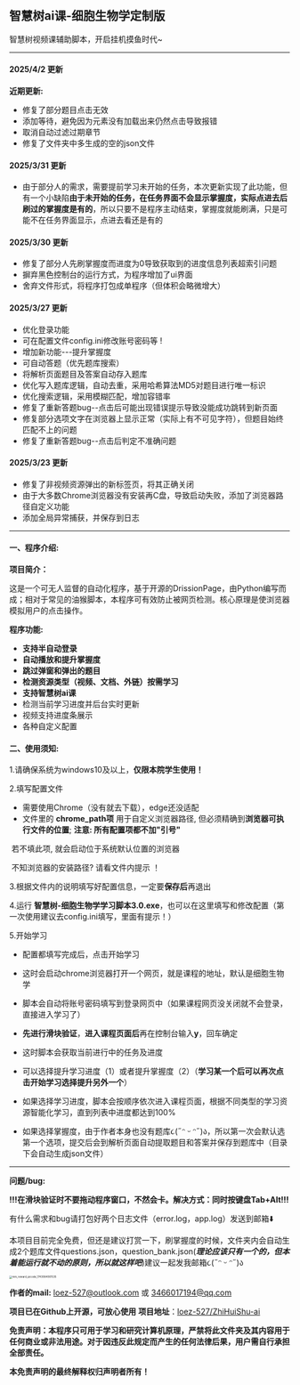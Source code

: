 ##  智慧树ai课-细胞生物学定制版

智慧树视频课辅助脚本，开启挂机摸鱼时代~



------

#### 2025/4/2  更新

**近期更新:**

- 修复了部分题目点击无效
- 添加等待，避免因为元素没有加载出来仍然点击导致报错
- 取消自动过滤过期章节
- 修复了文件夹中多生成的空的json文件

#### 2025/3/31  更新

- 由于部分人的需求，需要提前学习未开始的任务，本次更新实现了此功能，但有一个小缺陷**由于未开始的任务，在任务界面不会显示掌握度，实际点进去后刷过的掌握度是有的**，所以只要不是程序主动结束，掌握度就能刷满，只是可能不在任务界面显示，点进去看还是有的

#### 2025/3/30  更新

- 修复了部分人先刷掌握度而进度为0导致获取到的进度信息列表超索引问题
- 摒弃黑色控制台的运行方式，为程序增加了ui界面
- 舍弃文件形式，将程序打包成单程序（但体积会略微增大）

#### 2025/3/27  更新

- 优化登录功能
- 可在配置文件config.ini修改账号密码等 !
- 增加新功能---提升掌握度
- 可自动答题（优先题库搜索）
- 将解析页面题目及答案自动存入题库
- 优化写入题库逻辑，自动去重，采用哈希算法MD5对题目进行唯一标识
- 优化搜索逻辑，采用模糊匹配，增加容错率
- 修复了重新答题bug--点击后可能出现错误提示导致没能成功跳转到新页面
- 修复部分选项文字在浏览器上显示正常（实际上有不可见字符），但题目始终匹配不上的问题
- 修复了重新答题bug--点击后判定不准确问题

#### 2025/3/23  更新
- 修复了非视频资源弹出的新标签页，将其正确关闭
- 由于大多数Chrome浏览器没有安装再C盘，导致启动失败，添加了浏览器路径自定义功能
- 添加全局异常捕获，并保存到日志

------

#### 一、程序介绍:

**项目简介：**

这是一个可无人监督的自动化程序，基于开源的DrissionPage，由Python编写而成；相对于常见的油猴脚本，本程序可有效防止被网页检测。核心原理是使浏览器模拟用户的点击操作。

**程序功能:**
- **支持半自动登录**
- **自动播放和提升掌握度**
- **跳过弹窗和弹出的题目**
- **检测资源类型（视频、文档、外链）按需学习**
- **支持智慧树ai课**
- 检测当前学习进度并后台实时更新
- 视频支持进度条展示
- 各种自定义配置

#### 二、使用须知:

1.请确保系统为windows10及以上，**仅限本院学生使用！**

2.填写配置文件

- 需要使用Chrome（没有就去下载），edge还没适配
- 文件里的 **chrome_path项** 用于自定义浏览器路径, 但必须精确到**浏览器可执行文件的位置**; **注意: 所有配置项都不加"引号"**

​    若不填此项, 就会启动位于系统默认位置的浏览器

​    不知浏览器的安装路径? 请看文件内提示 ！ 

3.根据文件内的说明填写好配置信息，一定要**保存后**再退出

4.运行 **智慧树-细胞生物学学习脚本3.0.exe**，也可以在这里填写和修改配置（第一次使用建议去config.ini填写，里面有提示！）

5.开始学习
- 配置都填写完成后，点击开始学习

- 这时会启动chrome浏览器打开一个网页，就是课程的地址，默认是细胞生物学

- 脚本会自动将账号密码填写到登录网页中（如果课程网页没关闭就不会登录，直接进入学习了）

- **先进行滑块验证**，**进入课程页面后**再在控制台输入**y**，回车确定

- 这时脚本会获取当前进行中的任务及进度

- 可以选择提升学习进度（1）或者提升掌握度（2）（**学习某一个后可以再次点击开始学习选择提升另外一个**）

- 如果选择学习进度，脚本会按顺序依次进入课程页面，根据不同类型的学习资源智能化学习，直到列表中进度都达到100%

- 如果选择掌握度，由于作者本身也没有题库૮(˶ᵔ ᵕ ᵔ˶)ა，所以第一次会默认选第一个选项，提交后会到解析页面自动提取题目和答案并保存到题库中（目录下会自动生成json文件）



------

**问题/bug:**

**!!!在滑块验证时不要拖动程序窗口，不然会卡。解决方式：同时按键盘Tab+Alt!!!**


有什么需求和bug请打包好两个日志文件（error.log，app.log）发送到邮箱⬇️

本项目目前完全免费，但还是建议打赏一下，刷掌握度的时候，文件夹内会自动生成2个题库文件questions.json，question_bank.json(***理论应该只有一个的，但本着能运行就不动的原则，所以就这样吧***)建议一起发我邮箱૮(˶ᵔ ᵕ ᵔ˶)ა

<img src="F:\python_install_exe\智慧树ai课-细胞生物学定制版\dist\智慧树ai课-细胞生物学定制版2.2\README.assets\mm_reward_qrcode_1743064061535.png" alt="mm_reward_qrcode_1743064061535" style="zoom:33%;" />



**作者的mail:** loez-527@outlook.com 或 3466017194@qq.com
       

**项目已在Github上开源，可放心使用**	**项目地址**：[loez-527/ZhiHuiShu-ai](https://github.com/loez-527/ZhiHuiShu-ai)

**免责声明：本程序只可用于学习和研究计算机原理，严禁将此文件夹及其内容用于任何商业或非法用途。对于因违反此规定而产生的任何法律后果，用户需自行承担全部责任。**

**本免责声明的最终解释权归声明者所有！**

